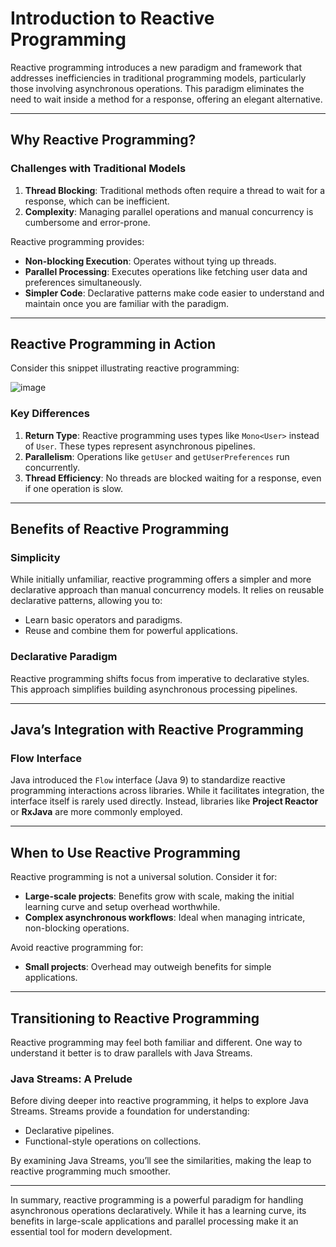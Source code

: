 

# Introduction to Reactive Programming

Reactive programming introduces a new paradigm and framework that addresses inefficiencies in traditional programming models, particularly those involving asynchronous operations. This paradigm eliminates the need to wait inside a method for a response, offering an elegant alternative.

---

## Why Reactive Programming?

### Challenges with Traditional Models
1. **Thread Blocking**: Traditional methods often require a thread to wait for a response, which can be inefficient.
2. **Complexity**: Managing parallel operations and manual concurrency is cumbersome and error-prone.

Reactive programming provides:
- **Non-blocking Execution**: Operates without tying up threads.
- **Parallel Processing**: Executes operations like fetching user data and preferences simultaneously.
- **Simpler Code**: Declarative patterns make code easier to understand and maintain once you are familiar with the paradigm.

---

## Reactive Programming in Action

Consider this snippet illustrating reactive programming:

![image](https://github.com/user-attachments/assets/060df8cb-56d0-4bc9-b1bb-5baff35dad71)

### Key Differences
1. **Return Type**: Reactive programming uses types like `Mono<User>` instead of `User`. These types represent asynchronous pipelines.
2. **Parallelism**: Operations like `getUser` and `getUserPreferences` run concurrently.
3. **Thread Efficiency**: No threads are blocked waiting for a response, even if one operation is slow.

---

## Benefits of Reactive Programming

### Simplicity
While initially unfamiliar, reactive programming offers a simpler and more declarative approach than manual concurrency models. It relies on reusable declarative patterns, allowing you to:
- Learn basic operators and paradigms.
- Reuse and combine them for powerful applications.

### Declarative Paradigm
Reactive programming shifts focus from imperative to declarative styles. This approach simplifies building asynchronous processing pipelines.

---

## Java’s Integration with Reactive Programming

### Flow Interface
Java introduced the `Flow` interface (Java 9) to standardize reactive programming interactions across libraries. While it facilitates integration, the interface itself is rarely used directly. Instead, libraries like **Project Reactor** or **RxJava** are more commonly employed.

---

## When to Use Reactive Programming

Reactive programming is not a universal solution. Consider it for:
- **Large-scale projects**: Benefits grow with scale, making the initial learning curve and setup overhead worthwhile.
- **Complex asynchronous workflows**: Ideal when managing intricate, non-blocking operations.

Avoid reactive programming for:
- **Small projects**: Overhead may outweigh benefits for simple applications.

---

## Transitioning to Reactive Programming

Reactive programming may feel both familiar and different. One way to understand it better is to draw parallels with Java Streams.

### Java Streams: A Prelude
Before diving deeper into reactive programming, it helps to explore Java Streams. Streams provide a foundation for understanding:
- Declarative pipelines.
- Functional-style operations on collections.

By examining Java Streams, you’ll see the similarities, making the leap to reactive programming much smoother.

---

In summary, reactive programming is a powerful paradigm for handling asynchronous operations declaratively. While it has a learning curve, its benefits in large-scale applications and parallel processing make it an essential tool for modern development.

